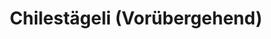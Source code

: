 ---
title: "Chilestägeli (Vorübergehend)"
url: /arth/chilestaegeli-voruebergehend/
shop: Bäckerei
---